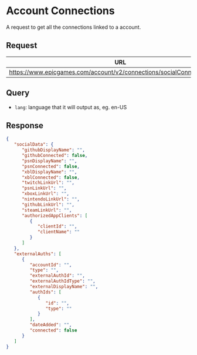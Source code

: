 # Account Connections
A request to get all the connections linked to a account.

## Request
| URL | Method |
| - | - |
| https://www.epicgames.com/account/v2/connections/socialConnection/ajaxGet | `GET` |

## Query
- `lang`: language that it will output as, eg. en-US

## Response
```json
{
   "socialData": {
      "githubDisplayName": "",
      "githubConnected": false,
      "psnDisplayName": "",
      "psnConnected": false,
      "xblDisplayName": "",
      "xblConnected": false,
      "twitchLinkUrl": "",
      "psnLinkUrl": "",
      "xboxLinkUrl": "",
      "nintendoLinkUrl": "",
      "githubLinkUrl": "",
      "steamLinkUrl": "",
      "authorizedAppClients": [
         {
            "clientId": "",
            "clientName": ""
         }
      ]
   },
   "externalAuths": [
      {
         "accountId": "",
         "type": "",
         "externalAuthId": "",
         "externalAuthIdType": "",
         "externalDisplayName": "",
         "authIds": [
            {
               "id": "",
               "type": ""
            }
         ],
         "dateAdded": "",
         "connected": false
      }
   ]
}
```